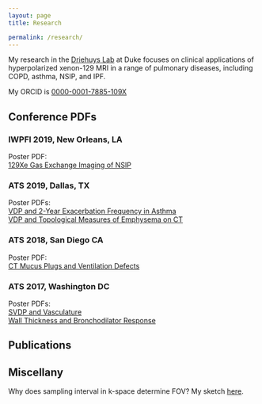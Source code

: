 ```yaml
---
layout: page
title: Research

permalink: /research/
---
```


My research in the <a href="https://sites.duke.edu/driehuyslab/">Driehuys Lab</a> at Duke focuses on clinical applications of hyperpolarized xenon-129 MRI in a range of pulmonary diseases, including COPD, asthma, NSIP, and IPF.

My ORCID is <a href="http://orcid.org/0000-0001-7885-109X">0000-0001-7885-109X</a>

<h2>Conference PDFs</h2>

<h3>IWPFI 2019, New Orleans, LA</h3>
Poster PDF:<br>
<a href="{{site.url}}/pdfs/mummy_iwpfi2019.pdf">129Xe Gas Exchange Imaging of NSIP</a><br>

<h3>ATS 2019, Dallas, TX</h3>
Poster PDFs:<br>
<a href="{{site.url}}/pdfs/mummy_ats2019_outcomes.pdf">VDP and 2-Year Exacerbation Frequency in Asthma</a><br>
<a href="{{site.url}}/pdfs/mummy_ats2019_tprm.pdf">VDP and Topological Measures of Emphysema on CT</a><br>

<h3>ATS 2018, San Diego CA</h3>
Poster PDF:<br>
<a href="{{site.url}}/pdfs/mummy_ats2018_mucus.pdf">CT Mucus Plugs and Ventilation Defects</a>

<h3>ATS 2017, Washington DC</h3>
Poster PDFs:<br>
<a href="{{site.url}}/pdfs/mummy_ats2017_vasculature.pdf">SVDP and Vasculature</a><br>
<a href="{{site.url}}/pdfs/mummy_ats2017_bronch.pdf">Wall Thickness and Bronchodilator Response</a>

<h2>Publications</h2>
<script type="text/javascript" src="https://scholars.duke.edu/widgets/api/v0.9/people/publications/all.js?uri=https://scholars.duke.edu/individual/per0816632&formatting=detailed&style=yes&start=&end="> </script>

<h2>Miscellany</h2>

Why does sampling interval in k-space determine FOV? My sketch <a href="{{ site.baseurl }}/pdfs/k_space_FOV.pdf">here</a>.
